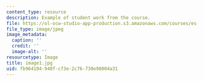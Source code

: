 ```yaml
---
content_type: resource
description: Example of student work from the course.
file: https://ol-ocw-studio-app-production.s3.amazonaws.com/courses/es-298-art-of-color-spring-2005/fb964104940fcf3e2c76730e98004a31_image1.jpg
file_type: image/jpeg
image_metadata:
  caption: ''
  credit: ''
  image-alt: ''
resourcetype: Image
title: image1.jpg
uid: fb964104-940f-cf3e-2c76-730e98004a31
---
```

